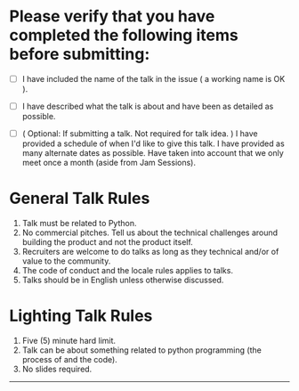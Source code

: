 # Please verify that you have completed the following items before submitting:

- [ ]  I have included the name of the talk in the issue ( a working name is OK ).
- [ ]  I have described what the talk is about and have been as detailed as possible.
- [ ]  ( Optional: If submitting a talk. Not required for talk idea. ) I have provided a schedule of when I'd like to give this talk. I have provided as many alternate dates as possible. Have taken into account that we only meet once a month (aside from Jam Sessions).


# General Talk Rules

1. Talk must be related to Python. 
2. No commercial pitches. Tell us about the technical challenges around building the product and not the product itself.
3. Recruiters are welcome to do talks as long as they technical and/or of value to the community.
4. The code of conduct and the locale rules applies to talks. 
5. Talks should be in English unless otherwise discussed.


# Lighting Talk Rules

1. Five (5) minute hard limit.
2. Talk can be about something related to python programming (the process of and the code).
3. No slides required.

---
